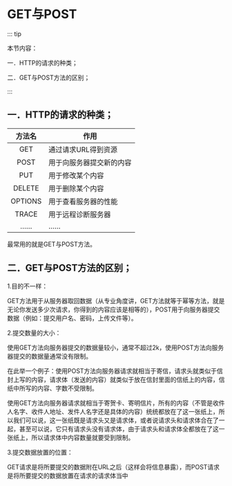 # GET与POST

::: tip

本节内容：

一．HTTP的请求的种类；

二．GET与POST方法的区别；

:::

## 一．HTTP的请求的种类；

| 方法名 | 作用 |
|:---: | --- |
| GET | 通过请求URL得到资源 |
| POST | 用于向服务器提交新的内容 |
| PUT | 用于修改某个内容 |
| DELETE | 用于删除某个内容 |
| OPTIONS | 用于查看服务器的性能 |
| TRACE | 用于远程诊断服务器 |
| …… | …… |

最常用的就是GET与POST方法。

## 二．GET与POST方法的区别；

1.目的不一样：

GET方法用于从服务器取回数据（从专业角度讲，GET方法就等于幂等方法，就是无论你发送多少次请求，你得到的内容应该是相等的），POST用于向服务器提交数据（例如：提交用户名、密码，上传文件等）。

2.提交数量的大小：

使用GET方法向服务器提交的数据量较小，通常不超过2k，使用POST方法向服务器提交的数据量通常没有限制。

在此举一个例子：使用POST方法向服务器请求就相当于寄信，请求头就类似于信封上写的内容，请求体（发送的内容）就类似于放在信封里面的信纸上的内容，信纸中所写的内容、字数不受限制。

使用GET方法向服务器请求就相当于寄贺卡、寄明信片，所有的内容（不管是收件人名字、收件人地址、发件人名字还是具体的内容）统统都放在了这一张纸上，所以我们可以说，这一张纸既是请求头又是请求体，或者说请求头和请求体合在了一起，甚至可以说，它只有请求头没有请求体，由于请求头和请求体全都放在了这一张纸上，所以请求体中内容数量就要受到限制。

3.提交数据放置的位置：

GET请求是将所要提交的数据附在URL之后（这样会将信息暴露），而POST请求是将所要提交的数据放置在请求的请求体当中